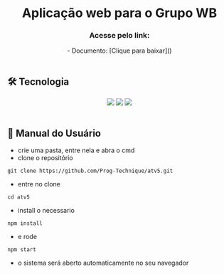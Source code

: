 <div align="center" id=topo>
    <h1> Aplicação web para o Grupo WB </h1>
    <h3> Acesse pelo link:  </h3>
    - Documento: [Clique para baixar]()
</div>

<br>

## 🛠️ Tecnologia

<div align="center">
<img src="https://img.shields.io/badge/React-20232A?style=for-the-badge&logo=react&logoColor=61DAFB"/>
<img src="https://img.shields.io/badge/Node.js-339933?style=for-the-badge&logo=nodedotjs&logoColor=white"/>
<img src="https://img.shields.io/badge/JavaScript-323330?style=for-the-badge&logo=javascript&logoColor=F7DF1E"/>
</div>

<br>

## :scroll: Manual do Usuário

- crie uma pasta, entre nela e abra o cmd
- clone o repositório
~~~
git clone https://github.com/Prog-Technique/atv5.git  
~~~
    
- entre no clone 
~~~
cd atv5
~~~

- install o necessario 
~~~
npm install
~~~

- e rode
~~~   
npm start
~~~

- o sistema será aberto automaticamente no seu navegador
